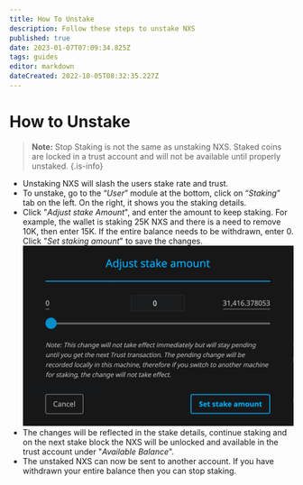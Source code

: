 ```yaml
---
title: How To Unstake
description: Follow these steps to unstake NXS
published: true
date: 2023-01-07T07:09:34.825Z
tags: guides
editor: markdown
dateCreated: 2022-10-05T08:32:35.227Z
---
```


# How to Unstake

> **Note:** Stop Staking is not the same as unstaking NXS. Staked coins are locked in a trust account and will not be available until properly unstaked.
{.is-info}



* Unstaking NXS will slash the users stake rate and trust.
* To unstake, go to the “_User_” module at the bottom, click on “_Staking_” tab on the left. On the right, it shows you the staking details.
* Click "_Adjust stake Amount_", and enter the amount to keep staking. For example, the wallet is staking 25K NXS and there is a need to remove 10K, then enter 15K. If the entire balance needs to be withdrawn, enter 0. Click "_Set staking amount_" to save the changes.
![adjust_stake.png](/adjust_stake.png)
* The changes will be reflected in the stake details, continue staking and on the next stake block the NXS will be unlocked and available in the trust account under "_Available Balance_".
* The unstaked NXS can now be sent to another account. If you have withdrawn your entire balance then you can stop staking.
